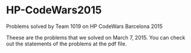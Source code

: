 # HP-CodeWars2015
Problems solved by Team 1019 on HP CodeWars Barcelona 2015


Theese are the problems that we solved on March 7, 2015.
You can check out the statements of the problems at the pdf file.
